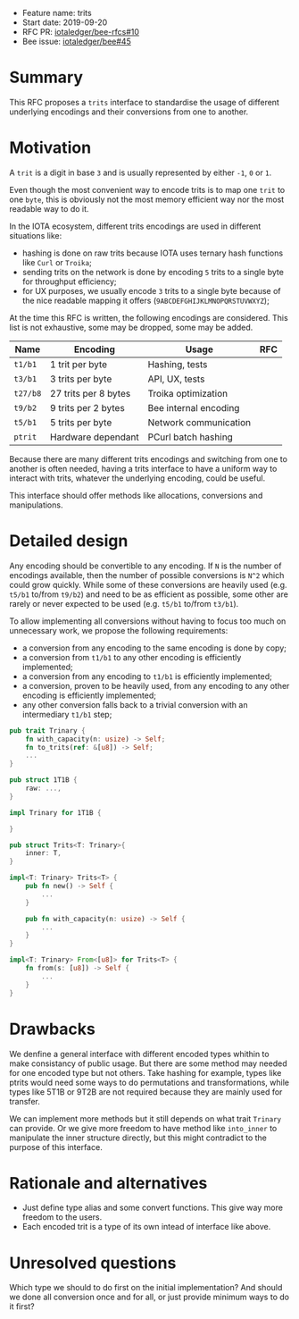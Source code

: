 + Feature name: trits
+ Start date: 2019-09-20
+ RFC PR: [iotaledger/bee-rfcs#10](https://github.com/iotaledger/bee-rfcs/pull/10)
+ Bee issue: [iotaledger/bee#45](https://github.com/iotaledger/bee/issues/45)

# Summary

This RFC proposes a `trits` interface to standardise the usage of different underlying encodings and their conversions from one to another.

# Motivation

A `trit` is a digit in base `3` and is usually represented by either `-1`, `0` or `1`.

Even though the most convenient way to encode trits is to map one `trit` to one `byte`, this is obviously not the most memory efficient way nor the most readable way to do it.

In the IOTA ecosystem, different trits encodings are used in different situations like:

- hashing is done on raw trits because IOTA uses ternary hash functions like `Curl` or `Troika`;
- sending trits on the network is done by encoding `5` trits to a single byte for throughput efficiency;
- for UX purposes, we usually encode `3` trits to a single byte because of the nice readable mapping it offers (`9ABCDEFGHIJKLMNOPQRSTUVWXYZ`);

At the time this RFC is written, the following encodings are considered. This list is not exhaustive, some may be dropped, some may be added.

| Name      | Encoding              | Usage                 | RFC |
| --------- | --------------------- | --------------------- | - |
| `t1/b1`   | 1 trit per byte       | Hashing, tests        |   |
| `t3/b1`   | 3 trits per byte      | API, UX, tests        |   |
| `t27/b8`  | 27 trits per 8 bytes  | Troika optimization   |   |
| `t9/b2`   | 9 trits per 2 bytes   | Bee internal encoding |   |
| `t5/b1`   | 5 trits per byte      | Network communication |   |
| `ptrit`   | Hardware dependant    | PCurl batch hashing   |   |

Because there are many different trits encodings and switching from one to another is often needed, having a trits interface to have a uniform way to interact with trits, whatever the underlying encoding, could be useful.

This interface should offer methods like allocations, conversions and manipulations.

# Detailed design

Any encoding should be convertible to any encoding. If `N` is the number of encodings available, then the number of possible conversions is `N^2` which could grow quickly. While some of these conversions are heavily used (e.g. `t5/b1` to/from `t9/b2`) and need to be as efficient as possible, some other are rarely or never expected to be used (e.g. `t5/b1` to/from `t3/b1`).

To allow implementing all conversions without having to focus too much on unnecessary work, we propose the following requirements:
- a conversion from any encoding to the same encoding is done by copy;
- a conversion from `t1/b1` to any other encoding is efficiently implemented;
- a conversion from any encoding to `t1/b1` is efficiently implemented;
- a conversion, proven to be heavily used, from any encoding to any other encoding is efficiently implemented;
- any other conversion falls back to a trivial conversion with an intermediary `t1/b1` step;

```rust
pub trait Trinary {
    fn with_capacity(n: usize) -> Self;
    fn to_trits(ref: &[u8]) -> Self;
    ...
}

pub struct 1T1B {
    raw: ...,
}

impl Trinary for 1T1B {

}

pub struct Trits<T: Trinary>{
    inner: T,
}

impl<T: Trinary> Trits<T> {
    pub fn new() -> Self {
        ...
    }

    pub fn with_capacity(n: usize) -> Self {
        ...
    }
}

impl<T: Trinary> From<[u8]> for Trits<T> {
    fn from(s: [u8]) -> Self {
        ...
    }
}
```

# Drawbacks

We denfine a general interface with different encoded types whithin to make
consistancy of public usage. But there are some method may needed for one
encoded type but not others. Take hashing for example, types like ptrits would
need some ways to do permutations and transformations, while types like 5T1B or
9T2B are not required because they are mainly used for transfer.

We can implement more methods but it still depends on what trait `Trinary` can
provide. Or we give more freedom to have method like `into_inner` to manipulate
the inner structure directly, but this might contradict to the purpose of this
interface.

# Rationale and alternatives

- Just define type alias and some convert functions. This give way more freedom to the users.
- Each encoded trit is a type of its own intead of interface like above.

# Unresolved questions

Which type we should to do first on the initial implementation? And should we
done all conversion once and for all, or just provide minimum ways to do it
first?
